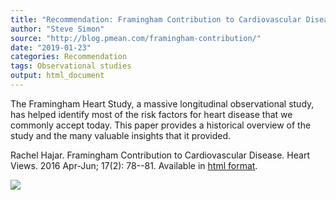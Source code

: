 ```yaml
---
title: "Recommendation: Framingham Contribution to Cardiovascular Disease"
author: "Steve Simon"
source: "http://blog.pmean.com/framingham-contribution/"
date: "2019-01-23"
categories: Recommendation
tags: Observational studies
output: html_document
---
```


The Framingham Heart Study, a massive longitudinal observational study,
has helped identify most of the risk factors for heart disease that we
commonly accept today. This paper provides a historical overview of the
study and the many valuable insights that it provided.

<!---More--->

Rachel Hajar. Framingham Contribution to Cardiovascular Disease. Heart
Views. 2016 Apr-Jun; 17(2): 78--81. Available in [html
format](https://www.ncbi.nlm.nih.gov/pmc/articles/PMC4966216/).

![](http://www.pmean.com/images/images/19/framingham-contribution01.png)




